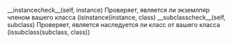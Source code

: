 <p>&#95;&#95;instancecheck&#95;&#95;(self, instance) Проверяет, является ли экземлпяр членом вашего класса (isinstance(instance, class)
&#95;&#95;subclasscheck&#95;&#95;(self, subclass) Проверяет, является наследуется ли класс от вашего класса (issubclass(subclass, class))</p>